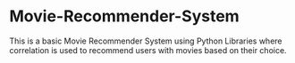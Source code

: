 # Movie-Recommender-System
This is a basic Movie Recommender System using Python Libraries where correlation is used to recommend users with movies based on their choice. 

